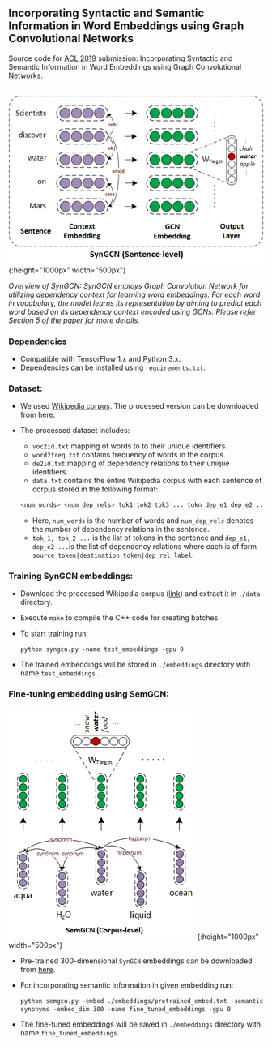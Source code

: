 ## Incorporating Syntactic and Semantic Information in Word Embeddings using Graph Convolutional Networks

Source code for [ACL 2019](http://acl2019.org) submission: Incorporating Syntactic and Semantic Information in Word Embeddings using Graph Convolutional Networks.

​    		   ![test image size](./images/syngcn_model.png){:height="1000px" width="500px"}   

*Overview of SynGCN: SynGCN employs Graph Convolution Network for utilizing dependency context for learning word embeddings. For each word in vocabulary, the model learns its representation by aiming to predict each word based on its dependency context encoded using GCNs. Please refer Section 5 of the paper for more details.*

### Dependencies

- Compatible with TensorFlow 1.x and Python 3.x.
- Dependencies can be installed using `requirements.txt`.

### Dataset:

- We used [Wikipedia corpus](https://dumps.wikimedia.org/enwiki/20180301/). The processed version can be downloaded from [here](https://drive.google.com/file/d/1S1UYXc3PfoNFcNY6tB5ahiugXh5qidz-/view?usp=sharing).

- The processed dataset includes:

  - `voc2id.txt` mapping of words to to their unique identifiers.
  - `word2freq.txt` contains frequency of words in the corpus.
  - `de2id.txt` mapping of dependency relations to their unique identifiers. 
  - `data.txt` contains the entire Wikipedia corpus with each sentence of corpus stored in the following format:

  ```java
  <num_words> <num_dep_rels> tok1 tok2 tok3 ... tokn dep_e1 dep_e2 .... dep_em
  ```

  - Here, `num_words` is the number of words and `num_dep_rels`  denotes the number of dependency relations in the sentence.
  - `tok_1, tok_2 ...` is the list of tokens in the sentence and `dep_e1, dep_e2 ...`is the list of dependency relations where each is of form `source_token|destination_token|dep_rel_label`.

### Training SynGCN embeddings:

- Download the processed Wikipedia corpus ([link](https://drive.google.com/file/d/1S1UYXc3PfoNFcNY6tB5ahiugXh5qidz-/view?usp=sharing)) and extract it in `./data` directory.

- Execute `make` to compile the C++ code for creating batches.

- To start training run:

  ```shell
  python syngcn.py -name test_embeddings -gpu 0
  ```

* The trained embeddings will be stored in `./embeddings` directory with name `test_embeddings` .

### Fine-tuning embedding using SemGCN:

![test image size](./images/semgcn_model.png){:height="1000px" width="500px"}

- Pre-trained 300-dimensional `SynGCN` embeddings can be downloaded from [here](https://drive.google.com/open?id=17wgNSMkyQwVHeHipk_Mp3y2Q0Kvhu6Mm). 

- For incorporating semantic information in given embedding run:

  ```shell
  python semgcn.py -embed ./embeddings/pretrained_embed.txt -semantic synonyms -embed_dim 300 -name fine_tuned_embeddings -gpu 0
  ```

- The fine-tuned embeddings will be saved in `./embeddings` directory with name `fine_tuned_embeddings`. 